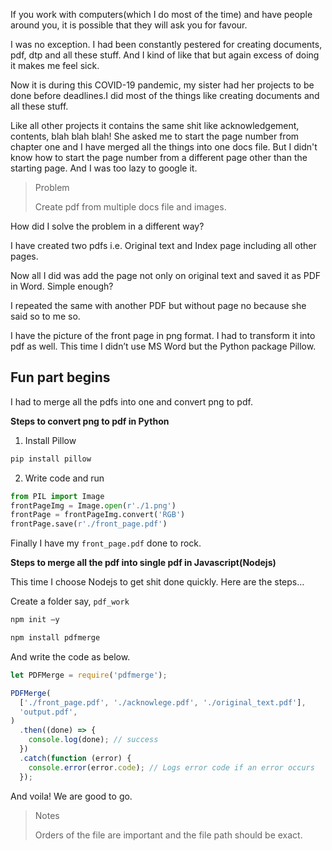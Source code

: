 If you work with computers(which I do most of the time) and have people around you, it is possible that they will ask you for favour.

I was no exception. I had been constantly pestered for creating documents, pdf, dtp and all these stuff. And I kind of like that but again excess of doing it makes me feel sick.

Now it is during this COVID-19 pandemic, my sister had her projects to be done before deadlines.I did most of the things like creating documents and all these stuff.

Like all other projects it contains the same shit like acknowledgement, contents, blah blah blah! She asked me to start the page number from chapter one and I have merged all the things into one docs file. But I didn't know how to start the page number from a different page other than the starting page. And I was too lazy to google it.

> Problem
>
> Create pdf from multiple docs file and images.

How did I solve the problem in a different way?

I have created two pdfs i.e. Original text and Index page including all other pages.

Now all I did was add the page not only on original text and saved it as PDF in Word. Simple enough?

I repeated the same with another PDF but without page no because she said so to me so.

I have the picture of the front page in png format. I had to transform it into pdf as well. This time I didn’t use MS Word but the Python package Pillow.

## Fun part begins

I had to merge all the pdfs into one and convert png to pdf.

**Steps to convert png to pdf in Python**

1. Install Pillow

```python
pip install pillow
```

2. Write code and run

```python
from PIL import Image
frontPageImg = Image.open(r'./1.png')
frontPage = frontPageImg.convert('RGB')
frontPage.save(r'./front_page.pdf')
```

Finally I have my `front_page.pdf` done to rock.

**Steps to merge all the pdf into single pdf in Javascript(Nodejs)**

This time I choose Nodejs to get shit done quickly.
Here are the steps…

Create a folder say, `pdf_work`

```js
npm init –y
```

```js
npm install pdfmerge
```

And write the code as below.

```js
let PDFMerge = require('pdfmerge');

PDFMerge(
  ['./front_page.pdf', './acknowlege.pdf', './original_text.pdf'],
  'output.pdf',
)
  .then((done) => {
    console.log(done); // success
  })
  .catch(function (error) {
    console.error(error.code); // Logs error code if an error occurs
  });
```

And voila! We are good to go.

> Notes
>
> Orders of the file are important and the file path should be exact.
